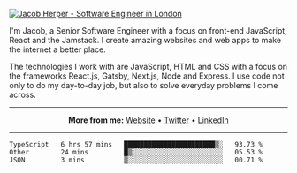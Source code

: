 [![Jacob Herper - Software Engineer in London](https://res.cloudinary.com/jacobherper/image/upload/v1595605963/github_banner.png)](https://herper.io/)

I'm Jacob, a Senior Software Engineer with a focus on front-end JavaScript, React and the Jamstack. I create amazing websites and web apps to make the internet a better place.

The technologies I work with are JavaScript, HTML and CSS with a focus on the frameworks React.js, Gatsby, Next.js, Node and Express. I use code not only to do my day-to-day job, but also to solve everyday problems I come across.

-----

<p align="center">
  <strong>More from me:</strong> 
  <a href="https://herper.io">Website</a> •
  <a href="https://twitter.com/intent/follow?screen_name=jakeherp&tw_p=followbutton">Twitter</a> •
  <a href="https://www.linkedin.com/in/jacobherper/">LinkedIn</a>
</p>

-----

<!--START_SECTION:waka-->
```text
TypeScript   6 hrs 57 mins   ███████████████████████▒░   93.73 % 
Other        24 mins         █▒░░░░░░░░░░░░░░░░░░░░░░░   05.53 % 
JSON         3 mins          ▒░░░░░░░░░░░░░░░░░░░░░░░░   00.71 % 
```
<!--END_SECTION:waka-->
